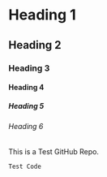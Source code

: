 # Heading 1
## Heading 2
### Heading 3
#### Heading 4
##### Heading 5
###### Heading 6

This is a Test GitHub Repo.


```
Test Code
```

